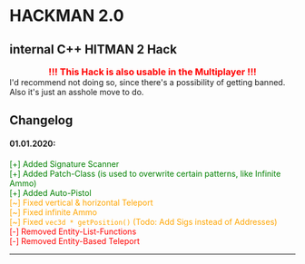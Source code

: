 # HACKMAN 2.0
## internal C++ HITMAN 2 Hack

<div style="width: 100%; text-align: center"><span style="color: red; font-weight: bold; width: 100%; text-align: center; font-size: 1rem">!!! This Hack is also usable in the Multiplayer  !!! </span></div>  
I'd recommend not doing so, since there's a possibility of getting banned. Also it's just an asshole move to do.

## Changelog  
#### 01.01.2020:  
<span style="color: green">[+] Added Signature Scanner</span>  
<span style="color: green">[+] Added Patch-Class (is used to overwrite certain patterns, like Infinite Ammo)</span>  
<span style="color: green">[+] Added Auto-Pistol</span>  
<span style="color: orange">[~] Fixed vertical & horizontal Teleport</span>  
<span style="color: orange">[~] Fixed infinite Ammo</span>  
<span style="color: orange">[~] Fixed `vec3d * getPosition()`  (Todo: Add Sigs instead of Addresses)</span>  
<span style="color: red">[-] Removed Entity-List-Functions</span>  
<span style="color: red">[-] Removed Entity-Based Teleport</span>  

----
